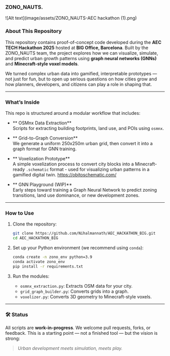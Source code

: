 ### ZONO_NAUTS.

![Alt text](image/assets/ZONO_NAUTS-AEC hackathon (1).png)

### About This Repository

This repository contains proof-of-concept code developed during the **AEC TECH Hackathon 2025** hosted at **BIG Office, Barcelona**. Built by the ZONO_NAUTS team, the project explores how we can visualize, simulate, and predict urban growth patterns using **graph neural networks (GNNs)** and **Minecraft-style voxel models**.

We turned complex urban data into gamified, interpretable prototypes — not just for fun, but to open up serious questions on how cities grow and how planners, developers, and citizens can play a role in shaping that.

---

###  What’s Inside

This repo is structured around a modular workflow that includes:

- ** OSMnx Data Extraction**  
  Scripts for extracting building footprints, land use, and POIs using `osmnx`.

- ** Grid-to-Graph Conversion**  
  We generate a uniform 250x250m urban grid, then convert it into a graph format for GNN training.

- ** Voxelization Prototype**  
  A simple voxelization process to convert city blocks into a Minecraft-ready `.schematic` format - used for visualizing urban patterns in a gamified digital twin.
  https://objtoschematic.com/

- ** GNN Playground (WIP)**  
  Early steps toward training a Graph Neural Network to predict zoning transitions, land use dominance, or new development zones.

---

###  How to Use

1. Clone the repository:
   ```bash
   git clone https://github.com/Nihalmannath/AEC_HACKATHON_BIG.git
   cd AEC_HACKATHON_BIG
   ```

2. Set up your Python environment (we recommend using `conda`):
   ```bash
   conda create -n zono_env python=3.9
   conda activate zono_env
   pip install -r requirements.txt
   ```

3. Run the modules:
   - `osmnx_extraction.py`: Extracts OSM data for your city.
   - `grid_graph_builder.py`: Converts grids into a graph.
   - `voxelizer.py`: Converts 3D geometry to Minecraft-style voxels.

---

### 🛠 Status

All scripts are **work-in-progress**. We welcome pull requests, forks, or feedback. This is a starting point — not a finished tool — but the vision is strong:

> _Urban development meets simulation, meets play._
